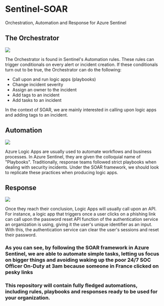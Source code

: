 # Sentinel-SOAR
Orchestration, Automation and Response for Azure Sentinel


## The Orchestrator

![](https://bleedingfool.com/wp-content/uploads/2020/11/whiplash.jpg)

The Orchestrator is found in Sentinel's Automation rules. These rules can trigger conditionals on every alert or incident creation. If these conditionals turn out to be true, the Orchestrator can do the following:

- Call upon and run logic apps (playbooks)
- Change incident severity
- Assign an owner to the incident
- Add tags to an incident
- Add tasks to an incident

In the context of SOAR, we are mainly interested in calling upon logic apps and adding tags to an incident.

## Automation

![](https://comicvine.gamespot.com/a/uploads/original/10/104794/2242216-eve_wall_e_11444456_885_370.jpg)

Azure Logic Apps are usually used to automate workflows and business processes. In Azure Sentinel, they are given the colloquial name of "Playbooks". Traditionally, response teams followed strict playbooks when dealing with security incidents. Under the SOAR framework, we should look to replicate these practices when producing logic apps. 

## Response

![](https://media1.giphy.com/media/3ShTiUlx5IWQnQ2TKE/200w.gif?cid=6c09b952ctcynrsha7kn6eqn08fvk53k8awnbdjwe4j1358j&ep=v1_gifs_search&rid=200w.gif)

Once they reach their conclusion, Logic Apps will usually call upon an API. For instance, a logic app that triggers once a user clicks on a phishing link can call upon the password reset API function of the authentication service an organization is using, giving it the user's unique identifier as an input. With this, the authentication service can clear the user's sessions and reset their password.

### As you can see, by following the SOAR framework in Azure Sentinel, we are able to automate simple tasks, letting us focus on bigger things and avoiding waking up the poor 24/7 SOC Officer On-Duty at 3am because someone in France clicked on pesky links

### This repository will contain fully fledged automations, including rules, playbooks and responses ready to be used for your organization.
